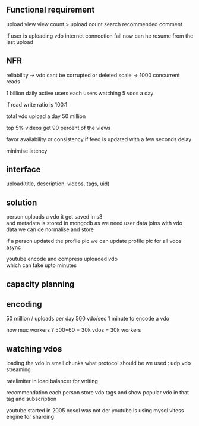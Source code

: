 Functional requirement
-----------------
upload
view
view count > upload count
search
recommended
comment

if user is uploading vdo internet connection fail
now can he resume from the last upload

NFR
-------------
reliability -> vdo cant be corrupted or deleted
scale -> 1000 concurrent reads

1 billion daily active users
each users watching 5 vdos a day

if read write ratio is 100:1

total vdo upload a day 50 million

top 5% videos get 90 percent of the views

favor availability or consistency
if feed is updated with a few seconds delay

minimise latency

interface
-------------
upload(title, description, videos, tags, uid)

solution
------------------
person uploads a vdo it get saved in s3  
and metadata is stored in mongodb
as we need user data joins with vdo data
we can de normalise and store

if a person updated the profile pic
we can update profile pic for all vdos
async

youtube encode and compress uploaded vdo  
which can take upto minutes

capacity planning
-----------------------
encoding
------------
50 million / uploads per day
500 vdo/sec
1 minute to encode a vdo

how muc workers ?
500*60 = 30k vdos = 30k workers

watching vdos
----------------
loading the vdo in small chunks
what protocol should be we used : udp
vdo streaming

ratelimiter in load balancer for writing

recommendation each person store vdo tags
and show popular vdo in that tag and subscription

youtube started in 2005 nosql was not der
youtube is using mysql
vitess engine for sharding



